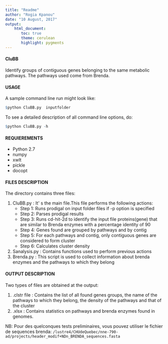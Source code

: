 ```yaml
---
title: "Readme"
author: "Rogia Kpanou"
date: "10 August, 2017"
output: 
    html_document:
       toc: true
       theme: cerulean
       highlight: pygments
---
```



#### CluBB
Identify groups of contiguous genes belonging to the same metabolic pathways.
The pathways used come from Brenda.

#### USAGE
A sample command line run might look like: 
```r
$python CluBB.py  inputfolder
```
To see a detailed description of all command line options, do:
```r
$python CluBB.py -h
```
#### REQUIEREMENTS
+ Python 2.7
+ numpy
+ xwlt
+ pickle
+ docopt

#### FILES DESCRIPTION
The directory contains three files:

1. CluBB.py : It' s the main file.This file performs the following actions:
    + Step 1: Runs prodigal on input folder files if -p option is specified
    + Step 2: Parses prodigal results
    + Step 3: Runs cd-hit-2d to identify the input file proteins(gene) that are similar to Brenda enzymes with a percentage identity of 90
    + Step 4: Genes found are grouped by pathways and by contig
    + Step 5: For each pathways and contig, only contiguous genes are considered to form cluster
    + Step 6: Calculates cluster density
2. Sanalysis.py : Contains functions used to perform previous actions
3. Brenda.py : This script is used to collect information about brenda enzymes and the pathways to which they belong

#### OUTPUT DESCRIPTION
Two types of files are obtained at the output:

1. .clstr file : Contains the list of all found genes groups, the name of the pathways to which they belong, the density of the pathways and that of the cluster
2. .xlsx : Contains statistics on pathways and brenda enzymes found in genomes.

NB: Pour des quelconques tests preliminaires, vous pouvez utiliser le fichier de sequences brenda: `/lustre4/CHUdeQuebec/nne-790-ad/projects/header_modif+NDn_BRENDA_sequences.fasta`